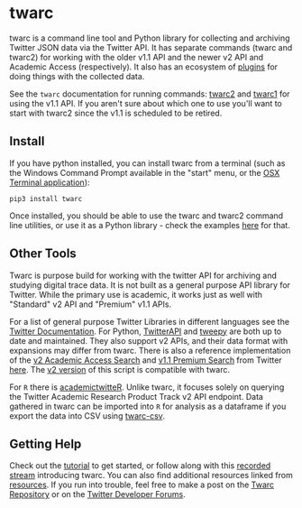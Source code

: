 # twarc

twarc is a command line tool and Python library for collecting and archiving Twitter JSON
data via the Twitter API. It has separate commands (twarc and twarc2) for working with the older
v1.1 API and the newer v2 API and Academic Access (respectively). It also has an ecosystem of [plugins](plugins) for doing things with the collected data. 

See the `twarc` documentation for running commands: [twarc2](twarc2_en_us.md) and [twarc1](twarc2_en_us.md) for using the v1.1 API. If you aren't sure about which one to use you'll want to start with twarc2 since the v1.1 is scheduled to be retired.

## Install

If you have python installed, you can install twarc from a terminal (such as the Windows Command Prompt available in the "start" menu, or the [OSX Terminal application](https://support.apple.com/en-au/guide/terminal/apd5265185d-f365-44cb-8b09-71a064a42125/mac)):

```
pip3 install twarc
```

Once installed, you should be able to use the twarc and twarc2 command line utilities, or use it as a Python library - check the examples [here](api/library.md) for that.

## Other Tools

Twarc is purpose build for working with the twitter API for archiving and studying digital trace data. It is not built as a general purpose API library for Twitter. While the primary use is academic, it works just as well with "Standard" v2 API and "Premium" v1.1 APIs.

For a list of general purpose Twitter Libraries in different languages see the [Twitter Documentation](https://developer.twitter.com/en/docs/twitter-api/tools-and-libraries). For Python, [TwitterAPI](https://github.com/geduldig/TwitterAPI) and [tweepy](https://github.com/tweepy/tweepy) are both up to date and maintained. They also support v2 APIs, and their data format with expansions may differ from twarc. There is also a reference implementation of the [v2 Academic Access Search](https://developer.twitter.com/en/docs/twitter-api/tweets/search/api-reference/get-tweets-search-all) and [v1.1 Premium Search](https://developer.twitter.com/en/docs/twitter-api/premium/search-api/overview) from Twitter [here](https://github.com/twitterdev/search-tweets-python/). The [v2 version](https://github.com/twitterdev/search-tweets-python/tree/v2) of this script is compatible with twarc.

For `R` there is [academictwitteR](https://cran.r-project.org/web/packages/academictwitteR/vignettes/academictwitteR-intro.html). Unlike twarc, it focuses solely on querying the Twitter Academic Research Product Track v2 API endpoint. Data gathered in twarc can be imported into `R` for analysis as a dataframe if you export the data into CSV using [twarc-csv](https://pypi.org/project/twarc-csv/).

## Getting Help

Check out the [tutorial](tutorial.md) to get started, or follow along with this [recorded stream](https://tube.nocturlab.fr/videos/watch/1d98d20e-a4fd-4594-aa94-9b1b1301cead) introducing twarc. You can also find additional resources linked from [resources](resources.md). If you run into trouble, feel free to make a post on the [Twarc Repository](https://github.com/DocNow/twarc/issues) or on the [Twitter Developer Forums](https://twittercommunity.com/c/academic-research/62).
